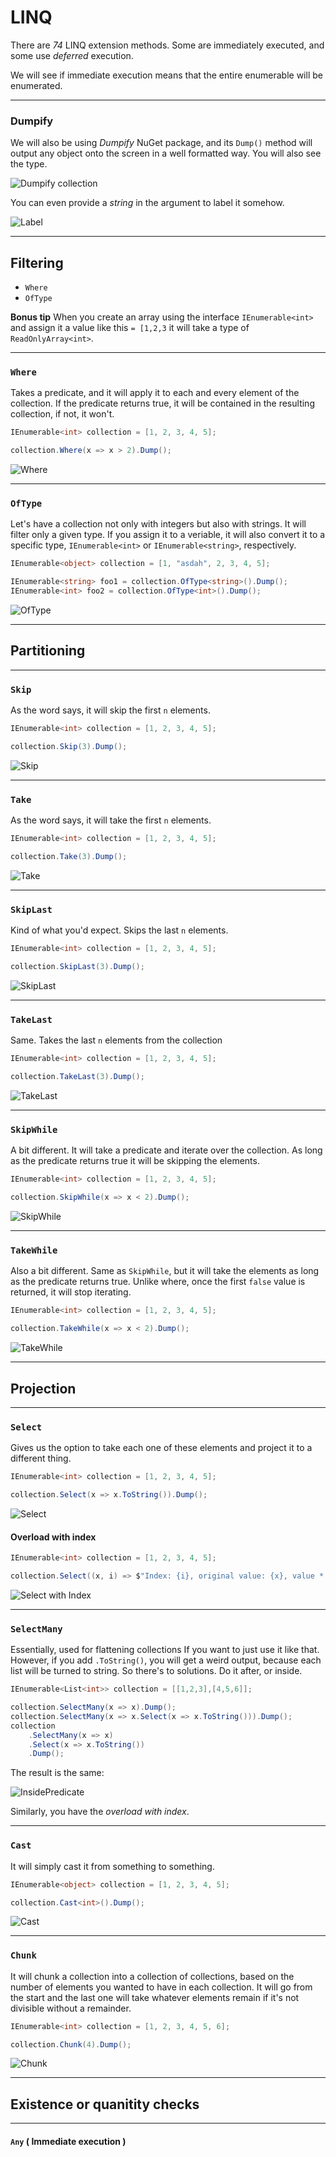 # LINQ 

There are *74* LINQ extension methods. 
Some are immediately executed, and some use *deferred* execution. 

We will see if immediate execution means that the entire enumerable will be enumerated. 

---

### Dumpify

We will also be using *Dumpify* NuGet package, and its `Dump()` method will output any object onto the screen in a well formatted way. You will also see the type. 

![Dumpify collection](Images/LINQ/image.png)    

You can even provide a *string* in the argument to label it somehow.

![Label](Images/LINQ/image-5.png)

---

## Filtering
* `Where`
* `OfType`

**Bonus tip**
When you create an array using the interface `IEnumerable<int>` and assign it a value like this `= [1,2,3` it will take a type of `ReadOnlyArray<int>`.

--- 

### `Where`
Takes a predicate, and it will apply it to each and every element of the collection. If the predicate returns true, it will be contained in the resulting collection, if not, it won't.

```c#
IEnumerable<int> collection = [1, 2, 3, 4, 5];

collection.Where(x => x > 2).Dump(); 
```
![Where](Images/LINQ/image-1.png)


---

### `OfType`

Let's have a collection not only with integers but also with strings.
It will filter only a given type. If you assign it to a veriable, it will also convert it to a specific type, `IEnumerable<int>` or `IEnumerable<string>`, respectively. 

```c#
IEnumerable<object> collection = [1, "asdah", 2, 3, 4, 5];

IEnumerable<string> foo1 = collection.OfType<string>().Dump();
IEnumerable<int> foo2 = collection.OfType<int>().Dump();
```

![OfType](Images/LINQ/image-2.png)

---

## Partitioning

---

### `Skip`

As the word says, it will skip the first `n` elements.

```c#
IEnumerable<int> collection = [1, 2, 3, 4, 5];

collection.Skip(3).Dump();
```

![Skip](Images/LINQ/image-3.png)

---

### `Take`

As the word says, it will take the first `n` elements.

```c#
IEnumerable<int> collection = [1, 2, 3, 4, 5];

collection.Take(3).Dump();
```

![Take](Images/LINQ/image-4.png)

---

### `SkipLast`

Kind of what you'd expect. Skips the last `n` elements.

```c#
IEnumerable<int> collection = [1, 2, 3, 4, 5];

collection.SkipLast(3).Dump();
```
![SkipLast](Images/LINQ/image-6.png)

---

### `TakeLast`

Same. Takes the last `n` elements from the collection

```c#
IEnumerable<int> collection = [1, 2, 3, 4, 5];

collection.TakeLast(3).Dump();
```

![TakeLast](Images/LINQ/image-7.png)

---

### `SkipWhile`

A bit different. It will take a predicate and iterate over the collection. As long as the predicate returns true it will be skipping the elements. 

```c#
IEnumerable<int> collection = [1, 2, 3, 4, 5];

collection.SkipWhile(x => x < 2).Dump();
```
![SkipWhile](Images/LINQ/image-8.png)

---

### `TakeWhile`

Also a bit different. Same as `SkipWhile`, but it will take the elements as long as the predicate returns true. Unlike where, once the first `false` value is returned, it will stop iterating.

```c#
IEnumerable<int> collection = [1, 2, 3, 4, 5];

collection.TakeWhile(x => x < 2).Dump();
```

![TakeWhile](Images/LINQ/image-9.png)

---

## Projection

---

### `Select`

Gives us the option to take each one of these elements and project it to a different thing.

```c#
IEnumerable<int> collection = [1, 2, 3, 4, 5];

collection.Select(x => x.ToString()).Dump();
```

![Select](Images/LINQ/image-10.png)

#### Overload with index

```c#
IEnumerable<int> collection = [1, 2, 3, 4, 5];

collection.Select((x, i) => $"Index: {i}, original value: {x}, value * 2: {x * 2}").Dump();
```

![Select with Index](Images/LINQ/image-11.png)

---

### `SelectMany`

Essentially, used for flattening collections
If you want to just use it like that. However, if you add `.ToString()`, you will get a weird output, because each list will be turned to string. So there's to solutions. Do it after, or inside.


```c#
IEnumerable<List<int>> collection = [[1,2,3],[4,5,6]];

collection.SelectMany(x => x).Dump();
collection.SelectMany(x => x.Select(x => x.ToString())).Dump();
collection
    .SelectMany(x => x)
    .Select(x => x.ToString())
    .Dump();
```

The result is the same:

![InsidePredicate](Images/LINQ/image-12.png)

Similarly, you have the *overload with index*.

---

### `Cast`

It will simply cast it from something to something.

```c#
IEnumerable<object> collection = [1, 2, 3, 4, 5];

collection.Cast<int>().Dump();
```

![Cast](Images/LINQ/image-13.png)

--- 

### `Chunk`

It will chunk a collection into a collection of collections, based on the number of elements you wanted to have in each collection. It will go from the start and the last one will take whatever elements remain if it's not divisible without a remainder.

```c#
IEnumerable<int> collection = [1, 2, 3, 4, 5, 6];

collection.Chunk(4).Dump();
```

![Chunk](Images/LINQ/image-14.png)

---

## Existence or quanitity checks

---

#### `Any` ( Immediate execution )

